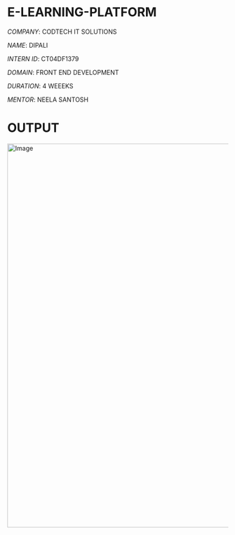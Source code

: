 # E-LEARNING-PLATFORM

*COMPANY*: CODTECH IT SOLUTIONS 

*NAME*: DIPALI

*INTERN ID*: CT04DF1379

*DOMAIN*: FRONT END DEVELOPMENT

*DURATION*: 4 WEEEKS

*MENTOR*: NEELA SANTOSH

# OUTPUT
<img width="1894" height="876" alt="Image" src="https://github.com/user-attachments/assets/9cb944fa-88ee-42c3-8c4f-de2652b04bad" />
